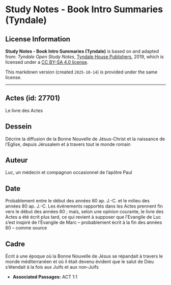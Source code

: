 # Study Notes - Book Intro Summaries (Tyndale)

## License Information

**Study Notes - Book Intro Summaries (Tyndale)** is based on and adapted from: _Tyndale Open Study Notes_, [Tyndale House Publishers](https://tyndaleopenresources.com/), 2019, which is licensed under a [CC BY-SA 4.0 license](https://creativecommons.org/licenses/by-sa/4.0/legalcode.en).

This markdown version (created `2025-10-14`) is provided under the same license.



--------------------------------

## Actes (id: 27701)

Le livre des Actes

Dessein
-------

Décrire la diffusion de la Bonne Nouvelle de Jésus\-Christ et la naissance de l’Eglise, depuis Jérusalem et à travers tout le monde romain

Auteur
------

Luc, un médecin et compagnon occasionnel de l’apôtre Paul

Date
----

Probablement entre le début des années 60 ap. J.\-C. et le milieu des années 80 ap. J.\-C. Les événements rapportés dans les Actes prennent fin vers le début des années 60 ; mais, selon une opinion courante, le livre des Actes a été écrit plus tard, ce qui revient à supposer que l’Evangile de Luc s’est inspiré de l’Evangile de Marc – probablement écrit à la fin des années 60 – comme source

Cadre
-----

Écrit à une époque où la Bonne Nouvelle de Jésus se répandait à travers le monde méditerranéen et où il était devenu évident que le salut de Dieu s’étendait à la fois aux Juifs et aux non\-Juifs

* **Associated Passages:** ACT 1:1

